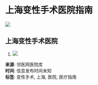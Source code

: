 # 上海变性手术医院指南

![](/templets/default/images/dingwei.jpg)

## 上海变性手术医院

1. ![](http://v.niudai120.com/uploads/cs/20211012/134421_24894.png)

**来源**: 邻医网医院库  
**时间**: 信息发布时间未知  
**标签**: 变性手术, 上海, 医院, 医疗指南